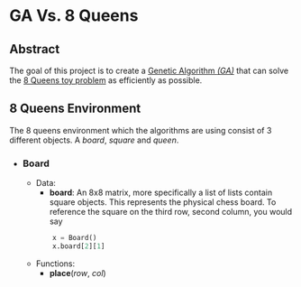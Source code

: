 # GA Vs. 8 Queens

## Abstract
The goal of this project is to create a [Genetic Algorithm *(GA)*](https://towardsdatascience.com/introduction-to-genetic-algorithms-including-example-code-e396e98d8bf3?gi=32270bab8b8#:~:text=A%20genetic%20algorithm%20is%20a,offspring%20of%20the%20next%20generation.) that can solve the [8 Queens toy problem](https://en.wikipedia.org/wiki/Eight_queens_puzzle#:~:text=The%20eight%20queens%20puzzle%20is,row%2C%20column%2C%20or%20diagonal.) as efficiently as possible.

## 8 Queens Environment
The 8 queens environment which the algorithms are using consist of 3 different objects. A *board*, *square* and *queen*.

-   ### Board
    -   Data:
        -   __board__: An 8x8 matrix, more specifically a list of lists contain square objects. This represents the physical chess board. To reference the square on the third row, second column, you would say
        ``` python
            x = Board()
            x.board[2][1]
        ```
    - Functions:
        -   __place__(*row*, *col*)